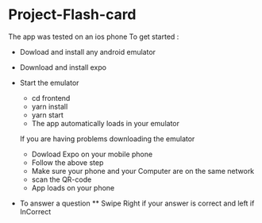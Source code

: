 # Project-Flash-card
 The app was tested on an ios phone
To get started :
  * Dowload and install any android emulator
  * Download  and install expo 
  * Start the emulator
    * cd frontend
    * yarn install
    * yarn start
    * The app automatically loads in your emulator
    
    If you are having problems downloading the emulator 
      * Dowload Expo on your mobile phone
      * Follow the above step
      * Make sure your phone and your Computer are on the same network
      * scan the QR-code
      * App loads on your phone
  * To answer a question
      ** Swipe Right if your answer is correct and left if InCorrect


